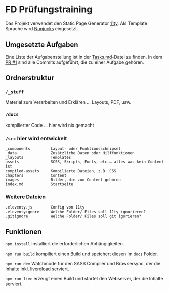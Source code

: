 # FD Prüfungstraining

Das Projekt verwendet den Static Page Generator [11ty](https://www.11ty.dev/docs/). Als Template Sprache wird [Nunjucks](https://www.11ty.dev/docs/languages/nunjucks/) eingesetzt.

## Umgesetzte Aufgaben

Eine Liste der Aufgabenstellung ist in der [Tasks.md](./Tasks.md)-Datei zu finden. In dem [PR #1](https://github.com/mi-classroom/hackday-2021-finnge/pull/1) sind alle Commits aufgeführt, die zu einer Aufgabe gehören.

## Ordnerstruktur

### `/_stuff`

Material zum Verarbeiten und Erklären … Layouts, PDF, usw.

### `/docs`

kompilierter Code … hier wird nix gemacht

### `/src` hier wird entwickelt

```
_components         Layout- oder Funktionsschnipsel
_data               Zusätzliche Daten oder Hilffunktionen
_layouts            Templates
assets              SCSS, Skripts, Fonts, etc … alles was kein Content ist
compiled-assets     Kompilierte Dateien, z.B. CSS
chapters            Content
images              Bilder, die zum Content gehören
index.md            Startseite
```

### Weitere Dateien

```
.eleventy.js        Config von 11ty
.eleventyignore     Welche Folder/ Files soll 11ty ignorieren?
.gitignore          Welche Folder/ Files soll git igorieren?
```

## Funktionen

`npm install`
Installiert die erforderlichen Abhängigkeiten.

`npm run build` 
kompiliert einen Build und speichert diesen im `docs` Folder.

`npm run dev` 
Watchmode für den SASS Compiler und Browsersync, der die Inhalte inkl. livereload serviert.

`npm run live` erzeugt einen Build und startet den Webserver, der die Inhalte serviert.



